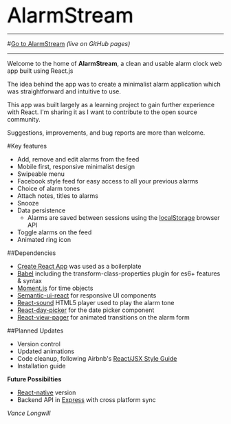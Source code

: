 <span style="color: #000; text-shadow: 0px 0px 3px #000; font-size: 48px; text-align: center; margin: 0px auto; padding: 0px; width: 100%;">
	AlarmStream
</span>
<br />

---

#[Go to AlarmStream](https://vancelongwill.github.io/alarmstream/) *(live on GitHub pages)*


---
Welcome to the home of **AlarmStream**, a clean and usable alarm clock web app built using React.js

The idea behind the app was to create a minimalist alarm application which was straightforward and intuitive to use.

This app was built largely as a learning project to gain further experience with React. I'm sharing it as I want to contribute to the open source community. 

Suggestions, improvements, and bug reports are more than welcome. 

#Key features
* Add, remove and edit alarms from the feed
* Mobile first, responsive minimalist design
* Swipeable menu
* Facebook style feed for easy access to all your previous alarms
* Choice of alarm tones
* Attach notes, titles to alarms
* Snooze
* Data persistence
	- Alarms are saved between sessions using the [localStorage](https://developer.mozilla.org/en/docs/Web/API/Window/localStorage) browser API
*  Toggle alarms on the feed
*  Animated ring icon


##Dependencies

* [Create React App](https://github.com/facebookincubator/create-react-app) was used as a boilerplate
* [Babel](https://github.com/babel/babel) including the transform-class-properties plugin for es6+ features & syntax
* [Moment.js](https://github.com/moment/moment/) for time objects
* [Semantic-ui-react](https://github.com/Semantic-Org/Semantic-UI-React) for responsive UI components
* [React-sound](https://github.com/leoasis/react-sound) HTML5 player used to play the alarm tone
* [React-day-picker](https://github.com/gpbl/react-day-picker) for the date picker component 
* [React-view-pager](https://github.com/souporserious/react-view-pager) for animated transitions on the alarm form


##Planned Updates

* Version control
* Updated animations 
* Code cleanup, following Airbnb's [React/JSX Style Guide](https://github.com/airbnb/javascript/tree/master/react)
* Installation guide


**Future Possibilties**

* [React-native](https://github.com/facebook/react-native) version
* Backend API in [Express](https://github.com/expressjs/express) with cross platform sync


*Vance Longwill*